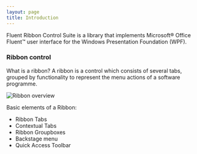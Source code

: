 ```yaml
---
layout: page
title: Introduction
---
```


Fluent Ribbon Control Suite is a library that implements Microsoft® Office Fluent™ user interface for the Windows Presentation Foundation (WPF).

### Ribbon control

What is a ribbon? A ribbon is a control which consists of several tabs, grouped by functionality to represent the menu actions of a software programme.

![Ribbon overview](http://download-codeplex.sec.s-msft.com/Download?ProjectName=fluent&DownloadId=102041)

Basic elements of a Ribbon:
- Ribbon Tabs
- Contextual Tabs
- Ribbon Groupboxes
- Backstage menu
- Quick Access Toolbar


